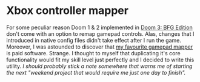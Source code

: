 # Xbox controller mapper

For some peculiar reason Doom 1 & 2 implemented in [Doom 3: BFG Edition](https://store.steampowered.com/app/208200/Doom_3_BFG_Edition/) don't come with an option to remap gamepad controls. Alas, changes that I introduced in native config files didn't take effect after I run the game. Moreover, I was astounded to discover that [my favourite gamepad mapper](https://www.xpadder.com) is paid software. Strange. I thought to myself that duplicating it's core functionality would fit my skill level just perfectly and I decided to write this utility. *I should probably stick a note somewhere that warns me of starting the next "weekend project that would require me just one day to finish".*
